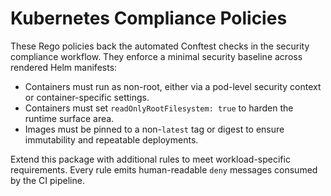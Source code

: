 # Kubernetes Compliance Policies

These Rego policies back the automated Conftest checks in the security compliance
workflow. They enforce a minimal security baseline across rendered Helm
manifests:

- Containers must run as non-root, either via a pod-level security context or
  container-specific settings.
- Containers must set `readOnlyRootFilesystem: true` to harden the runtime
  surface area.
- Images must be pinned to a non-`latest` tag or digest to ensure immutability
  and repeatable deployments.

Extend this package with additional rules to meet workload-specific
requirements. Every rule emits human-readable `deny` messages consumed by the CI
pipeline.
